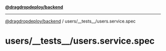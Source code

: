 [**@dragdropdeploy/backend**](../../../README.md)

***

[@dragdropdeploy/backend](../../../README.md) / users/\_\_tests\_\_/users.service.spec

# users/\_\_tests\_\_/users.service.spec

